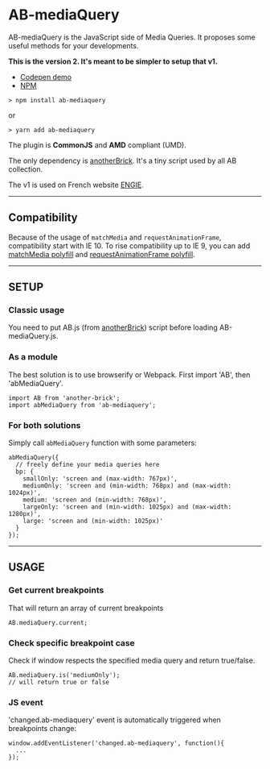# AB-mediaQuery
AB-mediaQuery is the JavaScript side of Media Queries. It proposes some useful methods for your developments.

**This is the version 2. It's meant to be simpler to setup that v1.**

- [Codepen demo](https://codepen.io/lordfpx/pen/MeaWmV?editors=0010)
- [NPM](https://www.npmjs.com/package/ab-mediaquery)

```
> npm install ab-mediaquery
```
or
```
> yarn add ab-mediaquery
```

The plugin is **CommonJS** and **AMD** compliant (UMD).

The only dependency is [anotherBrick](https://github.com/lordfpx/AB#readme). It's a tiny script used by all AB collection.

The v1 is used on French website [ENGIE](https://particuliers.engie.fr/).

---

## Compatibility

Because of the usage of `matchMedia` and `requestAnimationFrame`, compatibility start with IE 10. To rise compatibility up to IE 9, you can add [matchMedia polyfill](https://github.com/paulirish/matchMedia.js/) and [requestAnimationFrame polyfill](https://gist.github.com/paulirish/1579671).

---

## SETUP

### Classic usage
You need to put AB.js (from [anotherBrick](https://github.com/lordfpx/AB)) script before loading AB-mediaQuery.js.

### As a module
The best solution is to use browserify or Webpack. First import 'AB', then 'abMediaQuery'.

```
import AB from 'another-brick';
import abMediaQuery from 'ab-mediaquery';
```

### For both solutions
Simply call `abMediaQuery` function with some parameters:
```
abMediaQuery({
  // freely define your media queries here
  bp: {
    smallOnly: 'screen and (max-width: 767px)',
    mediumOnly: 'screen and (min-width: 768px) and (max-width: 1024px)',
    medium: 'screen and (min-width: 768px)',
    largeOnly: 'screen and (min-width: 1025px) and (max-width: 1280px)',
    large: 'screen and (min-width: 1025px)'
  }
});
```

---

## USAGE

### Get current breakpoints
That will return an array of current breakpoints
```
AB.mediaQuery.current;
```

### Check specific breakpoint case
Check if window respects the specified media query and return true/false.

```
AB.mediaQuery.is('mediumOnly');
// will return true or false
```

### JS event
'changed.ab-mediaquery' event is automatically triggered when breakpoints change:

```
window.addEventListener('changed.ab-mediaquery', function(){
  ...
});
```

